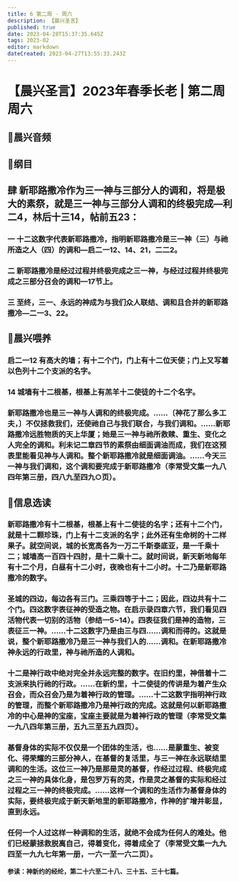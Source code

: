 ```yaml
---
title: 6 第二周 · 周六
description: 【晨兴圣言】
published: true
date: 2023-04-28T15:37:35.645Z
tags: 2023-02
editor: markdown
dateCreated: 2023-04-27T13:55:33.243Z
---
```


# 【晨兴圣言】2023年春季长老 | 第二周周六
## 🎵晨兴音频

## 📙纲目

## **肆	新耶路撒冷作为三一神与三部分人的调和，将是极大的素祭，就是三一神与三部分人调和的终极完成—利二4，林后十三14，帖前五23：**

### 一	十二这数字代表新耶路撒冷，指明新耶路撒冷是三一神（三）与祂所造之人（四）的调和—启二一12、14、21，二二2。

### 二	新耶路撒冷是经过过程并终极完成之三一神，与经过过程并终极完成之三部分召会的调和—17节上。

### 三	至终，三一、永远的神成为与我们众人联结、调和且合并的新耶路撒冷—二一3、22。

## 📙晨兴喂养

### **启二一12	有高大的墙；有十二个门，门上有十二位天使；门上又写着以色列十二个支派的名字。**

### **14	城墙有十二根基，根基上有羔羊十二使徒的十二个名字。**

### 新耶路撒冷也是三一神与人调和的终极完成。……〔神花了那么多工夫，〕不仅拯救我们，还使祂自己与我们联合，与我们调和。……新耶路撒冷远胜物质的天上华厦；她是三一神与祂所救赎、重生、变化之人完全的调和。利未记二章四节的素祭由细面调油而成，我们在这预表里能看见神与人调和。整个新耶路撒冷就是细面调油。……今天三一神与我们调和，这个调和要完成于新耶路撒冷（李常受文集一九八四年第三册，四八九至四九○页）。

## 📙信息选读

### 新耶路撒冷有十二根基，根基上有十二使徒的名字；还有十二个门，就是十二颗珍珠，门上有十二支派的名字；此外还有生命树的十二样果子。就空间说，城的长宽高各为一万二千斯泰底亚，是一千乘十二；城墙高一百四十四肘，是十二乘十二。就时间说，新天新地每年有十二个月，白昼有十二小时，夜晚也有十二小时。十二乃是新耶路撒冷的数字。

### 圣城的四边，每边各有三门。三乘四等于十二；因此，四边共有十二个门。四这数字表征神的受造之物。在启示录四章六节，我们看见四活物代表一切别的活物（参结一5~14）。四表征我们是神的造物，三表征三一神。……十二这数字乃是由三与四……调和而得的。这就是说，整个新耶路撒冷乃是三一神与我们人的……调和。在新耶路撒冷神永远的行政里，神与祂所造的人调和。

### 十二是神行政中绝对完全并永远完整的数字。在旧约里，神借着十二支派来执行祂的行政。……在新约里，十二使徒的传讲是为着产生众召会，而众召会乃是为着神行政的管理。……十二这数字指明神行政的管理，而整个新耶路撒冷乃是神行政的完成。这就是何以新耶路撒冷的中心是神的宝座，宝座主要就是为着神行政的管理（李常受文集一九八四年第三册，五九三至五九四页）。

### 基督身体的实际不仅仅是一个团体的生活，也……是蒙重生、被变化、得荣耀的三部分神人，在基督的复活里，与三一神在永远联结里调和的生活。这位三一神乃是那是灵的基督，作经过过程、终极完成之三一神的具体化身，是包罗万有的灵，作是灵之基督的实际和经过过程之三一神的终极完成。……这样一个调和的生活作为基督身体的实际，要终极完成于新天新地里的新耶路撒冷，作神的扩增并彰显，直到永远。

### 任何一个人过这样一种调和的生活，就绝不会成为任何人的难处。他们已经蒙拯救脱离自己，得着变化，得着成全了（李常受文集一九九四至一九九七年第一册，一六一至一六二页）。

**参读：神新约的经纶，第二十六至二十八、三十五、三十七篇。**